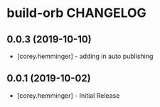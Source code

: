 # build-orb CHANGELOG

## 0.0.3 (2019-10-10)

- [corey.hemminger] - adding in auto publishing

## 0.0.1 (2019-10-02)

- [corey.hemminger] - Initial Release
